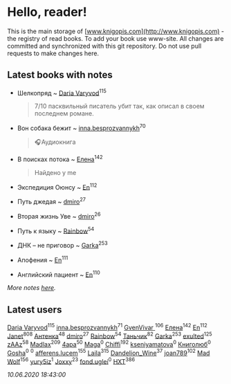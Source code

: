 # Hello, reader!
This is the main storage of [www.knigopis.com](http://www.knigopis.com) - the registry of read books.
To add your book use www-site. All changes are committed and synchronized with this git repository.
Do not use pull requests to make changes here.


## Latest books with notes
* Шелкопряд ~ [Daria Varyvod](users/829/829893410524253-facebook)<sup>115</sup>
    > 7/10 пасквильный писатель убит так, как описал в своем последнем романе.

* Вон собака бежит ~ [inna.besprozvannykh](users/733/73323849-yandex)<sup>70</sup>
    > 🎧Аудиокнига

* В поисках потока ~ [Елена](users/115/115826717712507836033-google)<sup>142</sup>
    > Найдено у me

* Экспедиция Оюнсу ~ [En](users/333/333646551-vkontakte)<sup>112</sup>

* Путь джедая ~ [dmiro](users/571/5714115-vkontakte)<sup>27</sup>

* Вторая жизнь Уве ~ [dmiro](users/571/5714115-vkontakte)<sup>26</sup>

* Путь к языку ~ [Rainbow](users/109/109787328219839805802-google)<sup>54</sup>

* ДНК – не приговор ~ [Garka](users/115/115753719718250012620-google)<sup>253</sup>

* Апофения ~ [En](users/333/333646551-vkontakte)<sup>111</sup>

* Английский пациент ~ [En](users/333/333646551-vkontakte)<sup>110</sup>


_More notes [here](latest_books_with_notes.md)._


## Latest users
[Daria Varyvod](users/829/829893410524253-facebook)<sup>115</sup> 
[inna.besprozvannykh](users/733/73323849-yandex)<sup>71</sup> 
[GvenVivar ](users/158/158266434925901-facebook)<sup>106</sup> 
[Елена](users/115/115826717712507836033-google)<sup>142</sup> 
[En](users/333/333646551-vkontakte)<sup>112</sup> 
[Janet](users/108/108113656204404967440-google)<sup>808</sup> 
[Антенка](users/118/118158645037334943900-google)<sup>48</sup> 
[dmiro](users/571/5714115-vkontakte)<sup>27</sup> 
[Rainbow](users/109/109787328219839805802-google)<sup>54</sup> 
[Таньчик](users/209/2096581563762610-facebook)<sup>82</sup> 
[Garka](users/115/115753719718250012620-google)<sup>253</sup> 
[exulted](users/100/100599204551896265722-google)<sup>125</sup> 
[zAAz](users/202/202248233-vkontakte)<sup>58</sup> 
[Madlax](users/158/158304782-vkontakte)<sup>209</sup> 
[4apa](users/117/117392596378069249667-google)<sup>50</sup> 
[Maga](users/106/106060917304685787728-google)<sup>0</sup> 
[Chiffi](users/105/105831994080785626680-google)<sup>192</sup> 
[kseniyamatova](users/179/17937184-vkontakte)<sup>0</sup> 
[Книголюб](users/111/111762250865880736374-google)<sup>0</sup> 
[Gosha](users/105/105731119736778227120-google)<sup>0</sup> 
[](users/254/254457124-vkontakte)<sup>0</sup> 
[afferens.lucem](users/196/196071655-vkontakte)<sup>155</sup> 
[Laila](users/761/76187635-vkontakte)<sup>315</sup> 
[Dandelion_Wine](users/586/58602788-vkontakte)<sup>37</sup> 
[joan789](users/240/2401650-vkontakte)<sup>102</sup> 
[Mad Wolf](users/947/94738840-vkontakte)<sup>156</sup> 
[yury5iz](users/858/858998239-yandex)<sup>1</sup> 
[Joxxy](users/109/109128632962928278575-google)<sup>23</sup> 
[fond.uglei](users/108/108648895381755785207-google)<sup>0</sup> 
[HXT](users/100/100002563462782-facebook)<sup>386</sup> 


_10.06.2020 18:43:00_
